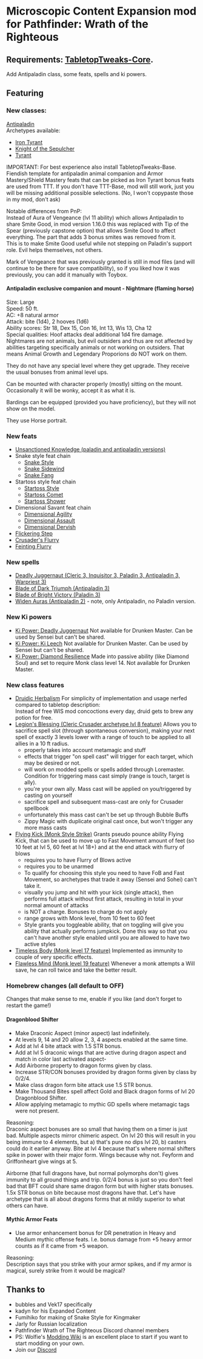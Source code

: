 # Microscopic Content Expansion mod for Pathfinder: Wrath of the Righteous 
## Requirements: [TabletopTweaks-Core](https://github.com/Vek17/TabletopTweaks-Core/releases).

Add Antipaladin class, some feats, spells and ki powers.

## Featuring

### New classes: 

[Antipaladin](https://www.d20pfsrd.com/classes/alternate-classes/antipaladin)   
Archetypes available:  
- [Iron Tyrant](https://www.d20pfsrd.com/classes/alternate-classes/antipaladin/archetypes/paizo-antipaladin-archetypes/iron-tyrant-antipaladin-archetype/)
- [Knight of the Sepulcher](https://www.d20pfsrd.com/classes/alternate-classes/antipaladin/archetypes/paizo-antipaladin-archetypes/knight-of-the-sepulcher)
- [Tyrant](https://www.d20pfsrd.com/classes/alternate-classes/antipaladin/archetypes/paizo-antipaladin-archetypes/tyrant-antipaladin-archetype/)

IMPORTANT: For best experience also install TabletopTweaks-Base. Fiendish template for antipaladin animal companion and Armor Mastery/Shield Mastery feats that can be picked as Iron Tyrant bonus feats are used from TTT. If you don't have TTT-Base, mod will still work, just you will be missing additional possible selections. (No, I won't copypaste those in my mod, don't ask)

Notable differences from PnP:     
Instead of Aura of Vengeance (lvl 11 ability) which allows Antipaladin to share Smite Good, in mod version 1.16.0 this was replaced with Tip of the Spear (previously capstone option) that allows Smite Good to affect everything. The part that adds 3 bonus smites was removed from it.   
This is to make Smite Good useful while not stepping on Paladin's support role. Evil helps themselves, not others.

Mark of Vengeance that was previously granted is still in mod files (and will continue to be there for save compatibility), so if you liked how it was previously, you can add it manually with Toybox.

#### Antipaladin exclusive companion and mount - Nightmare (flaming horse)

Size: Large    
Speed: 50 ft.    
AC: +8 natural armor    
Attack: bite (1d4), 2 hooves (1d6)    
Ability scores: Str 18, Dex 15, Con 16, Int 13, Wis 13, Cha 12     
Special qualities: Hoof attacks deal additional 1d4 fire damage.    
Nightmares are not animals, but evil outsiders and thus are not affected by abilities targeting specifically animals or not working on outsiders. That means Animal Growth and Legendary Proporions do NOT work on them. 

They do not have any special level where they get upgrade. They receive the usual bonuses from animal level ups.

Can be mounted with character properly (mostly) sitting on the mount. Occasionally it will be wonky, accept it as what it is.

Bardings can be equipped (provided you have proficiency), but they will not show on the model.

They use Horse portrait.

### New feats

- [Unsanctioned Knowledge (paladin and antipaladin versions)](https://www.d20pfsrd.com/feats/general-feats/unsanctioned-knowledge/)
- Snake style feat chain
	- [Snake Style](https://www.d20pfsrd.com/feats/combat-feats/snake-style-combat-style)
	- [Snake Sidewind](https://www.d20pfsrd.com/feats/combat-feats/snake-sidewind-combat)
	- [Snake Fang](https://www.d20pfsrd.com/feats/combat-feats/snake-fang-combat)
- Startoss style feat chain
	- [Startoss Style](https://www.d20pfsrd.com/feats/combat-feats/startoss-style-combat-style)
	- [Startoss Comet](https://www.d20pfsrd.com/feats/combat-feats/startoss-comet-combat)
	- [Startoss Shower](https://www.d20pfsrd.com/feats/combat-feats/startoss-shower-combat)
- Dimensional Savant feat chain
    - [Dimensional Agility](https://www.d20pfsrd.com/feats/general-feats/dimensional-agility)
	- [Dimensional Assault](https://www.d20pfsrd.com/feats/general-feats/dimensional-assault)
	- [Dimensional Dervish](https://www.d20pfsrd.com/feats/general-feats/dimensional-dervish)
- [Flickering Step](https://www.d20pfsrd.com/feats/conduit-feats/flickering-step-conduit)
- [Crusader's Flurry](https://www.d20pfsrd.com/feats/general-feats/crusader-s-flurry)
- [Feinting Flurry](https://www.d20pfsrd.com/feats/combat-feats/feinting-flurry-combat)
### New spells

- [Deadly Juggernaut (Cleric 3, Inquisitor 3, Paladin 3, Antipaladin 3, Warpriest 3)](https://www.d20pfsrd.com/magic/all-spells/d/deadly-juggernaut/)   
- [Blade of Dark Triumph (Antipaladin 3)](https://www.d20pfsrd.com/magic/all-spells/b/blade-of-dark-triumph)
- [Blade of Bright Victory (Paladin 3)](https://www.d20pfsrd.com/magic/all-spells/b/blade-of-bright-victory)
- [Widen Auras (Antipaladin 2)](https://www.d20pfsrd.com/magic/all-spells/w/widen-auras/) - note, only Antipaladin, no Paladin version.

### New Ki powers
- [Ki Power: Deadly Juggernaut](https://www.d20pfsrd.com/classes/core-classes/Monk/archetypes/paizo-monk-archetypes/qinggong-monk/#8th-Level_Ki_Powers)
	Not available for Drunken Master. Can be used by Sensei but can't be shared.
- [Ki Power: Ki Leech](https://www.d20pfsrd.com/classes/core-classes/Monk/archetypes/paizo-monk-archetypes/qinggong-monk/#10th-Level_Ki_Powers)
	Not available for Drunken Master. Can be used by Sensei but can't be shared.
- [Ki Power: Diamond Resilience](https://www.d20pfsrd.com/classes/unchained-classes/MONK-unchained/#TOC-Ki-Power-Su-)
	Made into passive ability (like Diamond Soul) and set to require Monk class level 14. Not available for Drunken Master.

### New class features
- [Druidic Herbalism](https://www.d20pfsrd.com/classes/Core-classes/druid/#Nature_Bond_Ex)
For simplicity of implementation and usage nerfed compared to tabletop description:   
  Instead of free WIS mod concoctions every day, druid gets to brew any potion for free.
- [Legion's Blessing (Cleric Crusader archetype lvl 8 feature)](https://www.d20pfsrd.com/classes/core-classes/cleric/archetypes/paizo-cleric-archetypes/crusader)
Allows you to sacrifice spell slot (through spontaneous conversion), making your next spell of exactly 3 levels lower with a range of touch to be applied to all allies in a 10 ft radius.
	- properly takes into account metamagic and stuff
	- effects that trigger "on spell cast" will trigger for each target, which may be desired or not.
	- will work on modded spells or spells added through Loremaster. Condition for triggering mass cast simply (range is touch, target is ally).
	- you're your own ally. Mass cast will be applied on you/triggered by casting on yourself
	- sacrifice spell and subsequent mass-cast are only for Crusader spellbook
	- unfortunately this mass cast can't be set up through Bubble Buffs
	- Zippy Magic with duplicate original cast once, but won't trigger any more mass casts
- [Flying Kick (Monk Style Strike)](https://www.d20pfsrd.com/classes/unchained-classes/Monk-unchained/#TOC-Style-Strike-Ex-)
Grants pseudo pounce ability Flying Kick, that can be used to move up to Fast Movement amount of feet (so 10 feet at lvl 5, 60 feet at lvl 18+) and at the end attack with flurry of blows
	- requires you to have Flurry of Blows active
	- requires you to be unarmed
	- To qualify for choosing this style you need to have FoB and Fast Movement, so archetypes that trade it away (Sensei and Sohei) can't take it.
	- visually you jump and hit with your kick (single attack), then performs full attack without first attack, resulting in total in your normal amount of attacks
	- is NOT a charge. Bonuses to charge do not apply
	- range grows with Monk level, from 10 feet to 60 feet
	- Style grants you toggleable ability, that on toggling will give you ability that actually performs jumpkick. Done this way so that you can't have another style enabled until you are allowed to have two active styles
- [Timeless Body (Monk level 17 feature)](https://www.d20pfsrd.com/classes/unchained-classes/MONK-unchained/#TOC-Timeless-Body-Ex-)
	Implemented as immunity to couple of very specific effects.
- [Flawless Mind (Monk level 19 feature)](https://www.d20pfsrd.com/classes/unchained-classes/MONK-unchained/#TOC-Flawless-Mind)
	Whenever a monk attempts a Will save, he can roll twice and take the better result.

### Homebrew changes (all default to OFF)

Changes that make sense to me, enable if you like (and don't forget to restart the game!)

#### Dragonblood Shifter
- Make Draconic Aspect (minor aspect) last indefinitely.
- At levels 9, 14 and 20 allow 2, 3, 4 aspects enabled at the same time.
- Add at lvl 4 bite attack with 1.5 STR bonus.
- Add at lvl 5 draconic wings that are active during dragon aspect and match in color last activated aspect- 
- Add Airborne property to dragon forms given by class.
- Increase STR/CON bonuses provided by dragon forms given by class by 0/2/4.
- Make class dragon form bite attack use 1.5 STR bonus.
- Make Thousand Bites spell affect Gold and Black dragon forms of lvl 20 Dragonblood Shifter.
- Allow applying metamagic to mythic GD spells where metamagic tags were not present.

Reasoning:    
Draconic aspect bonuses are so small that having them on a timer is just bad. Multiple aspects mirror chimeric aspect. On lvl 20 this will result in you being immune to 4 elements, but a) that's pure no dips lvl 20, b) casters could do it earlier anyway.
Bite at lvl 4 because that's where normal shifters spike in power with their major form.
Wings because why not. Feyform and Griffonheart give wings at 5.

Airborne (that full dragons have, but normal polymorphs don't) gives immunity to all ground things and trip. 
0/2/4 bonus is just so you don't feel bad that BFT could share same dragon form but with higher stats bonuses.    
1.5x STR bonus on bite because most dragons have that.
Let's have archetype that is all about dragons forms that at mildly superior to what others can have.

#### Mythic Armor Feats
- Use armor enhancement bonus for DR penetration in Heavy and Medium mythic offense feats. I.e. bonus damage from +5 heavy armor counts as if it came from +5 weapon.

Reasoning:    
Description says that you strike with your armor spikes, and if my armor is magical, surely strike from it would be magical?
## Thanks to  
-   bubbles and Vek17 specifically   
-   kadyn for his Expanded Content
-   Fumihiko for making of Snake Style for Kingmaker
-   Jarly for Russian localization
-   Pathfinder Wrath of The Righteous Discord channel members
-   PS: Wolfie's [Modding Wiki](https://github.com/WittleWolfie/OwlcatModdingWiki/wiki) is an excellent place to start if you want to start modding on your own.
-   Join our [Discord](https://discord.com/invite/wotr)